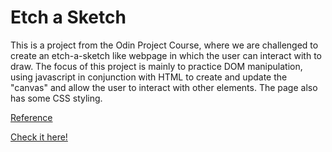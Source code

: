# Etch a Sketch

This is a project from the Odin Project Course, where we are challenged to create an etch-a-sketch like webpage in which the user can interact with to draw. The focus of this project is mainly to practice DOM manipulation, using javascript in conjunction with HTML to create and update the "canvas" and allow the user to interact with other elements. The page also has some CSS styling.

[Reference](https://www.theodinproject.com/lessons/foundations-etch-a-sketch)

[Check it here!](https://bernardo-mcosta.github.io/etch-a-sketch/)
